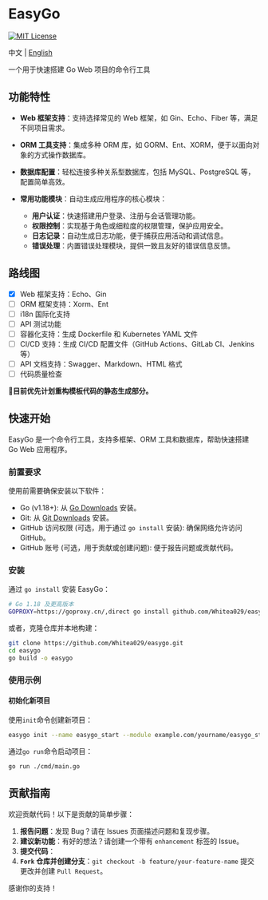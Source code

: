 # EasyGo
[![MIT License](https://img.shields.io/badge/License-MIT-green.svg)](https://choosealicense.com/licenses/mit/)

中文 | [English](./README.md)

一个用于快速搭建 Go Web 项目的命令行工具  

## 功能特性

- **Web 框架支持**：支持选择常见的 Web 框架，如 Gin、Echo、Fiber 等，满足不同项目需求。
  
- **ORM 工具支持**：集成多种 ORM 库，如 GORM、Ent、XORM，便于以面向对象的方式操作数据库。

- **数据库配置**：轻松连接多种关系型数据库，包括 MySQL、PostgreSQL 等，配置简单高效。

- **常用功能模块**：自动生成应用程序的核心模块：
  - **用户认证**：快速搭建用户登录、注册与会话管理功能。
  - **权限控制**：实现基于角色或细粒度的权限管理，保护应用安全。
  - **日志记录**：自动生成日志功能，便于捕获应用活动和调试信息。
  - **错误处理**：内置错误处理模块，提供一致且友好的错误信息反馈。

## 路线图

- [x] Web 框架支持：Echo、Gin
- [ ] ORM 框架支持：Xorm、Ent
- [ ] i18n 国际化支持
- [ ] API 测试功能
- [ ] 容器化支持：生成 Dockerfile 和 Kubernetes YAML 文件
- [ ] CI/CD 支持：生成 CI/CD 配置文件（GitHub Actions、GitLab CI、Jenkins 等）
- [ ] API 文档支持：Swagger、Markdown、HTML 格式
- [ ] 代码质量检查

**🤔目前优先计划重构模板代码的静态生成部分。**

## 快速开始

EasyGo 是一个命令行工具，支持多框架、ORM 工具和数据库，帮助快速搭建 Go Web 应用程序。

### 前置要求

使用前需要确保安装以下软件：

- Go (v1.18+): 从 [Go Downloads](https://golang.org/dl/) 安装。
- Git: 从 [Git Downloads](https://git-scm.com/) 安装。
- GitHub 访问权限 (可选，用于通过 `go install` 安装): 确保网络允许访问 GitHub。
- GitHub 账号 (可选，用于贡献或创建问题): 便于报告问题或贡献代码。

### 安装

通过 `go install` 安装 EasyGo：

```bash
# Go 1.18 及更高版本
GOPROXY=https://goproxy.cn/,direct go install github.com/Whitea029/easygo@latest
```
或者，克隆仓库并本地构建：
```bash
git clone https://github.com/Whitea029/easygo.git
cd easygo
go build -o easygo
```
### 使用示例
#### 初始化新项目
使用`init`命令创建新项目：
```bash
easygo init --name easygo_start --module example.com/yourname/easygo_start
```
通过`go run`命令启动项目：
```bash
go run ./cmd/main.go
```
## 贡献指南
欢迎贡献代码！以下是贡献的简单步骤：

1. **报告问题**：发现 Bug？请在 Issues 页面描述问题和复现步骤。
2. **建议新功能**：有好的想法？请创建一个带有 `enhancement` 标签的 Issue。
3. **提交代码**：
4. **`Fork` 仓库并创建分支**：`git checkout -b feature/your-feature-name`
提交更改并创建 `Pull Request`。

感谢你的支持！

